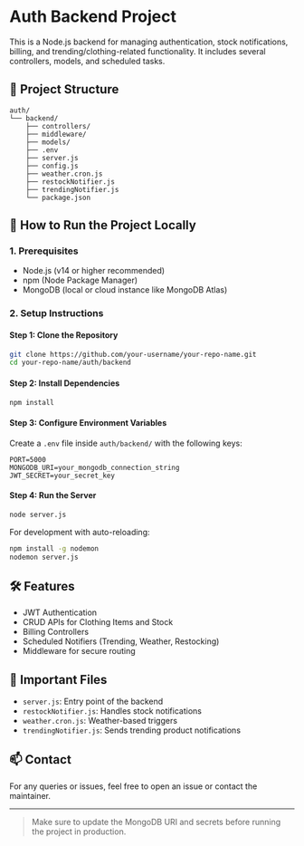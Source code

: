 # Auth Backend Project

This is a Node.js backend for managing authentication, stock notifications, billing, and trending/clothing-related functionality. It includes several controllers, models, and scheduled tasks.

## 📁 Project Structure

```
auth/
└── backend/
    ├── controllers/
    ├── middleware/
    ├── models/
    ├── .env
    ├── server.js
    ├── config.js
    ├── weather.cron.js
    ├── restockNotifier.js
    ├── trendingNotifier.js
    └── package.json
```

## 🚀 How to Run the Project Locally

### 1. Prerequisites

- Node.js (v14 or higher recommended)
- npm (Node Package Manager)
- MongoDB (local or cloud instance like MongoDB Atlas)

### 2. Setup Instructions

#### Step 1: Clone the Repository

```bash
git clone https://github.com/your-username/your-repo-name.git
cd your-repo-name/auth/backend
```

#### Step 2: Install Dependencies

```bash
npm install
```

#### Step 3: Configure Environment Variables

Create a `.env` file inside `auth/backend/` with the following keys:

```
PORT=5000
MONGODB_URI=your_mongodb_connection_string
JWT_SECRET=your_secret_key
```

#### Step 4: Run the Server

```bash
node server.js
```

For development with auto-reloading:

```bash
npm install -g nodemon
nodemon server.js
```

## 🛠️ Features

- JWT Authentication
- CRUD APIs for Clothing Items and Stock
- Billing Controllers
- Scheduled Notifiers (Trending, Weather, Restocking)
- Middleware for secure routing

## 📌 Important Files

- `server.js`: Entry point of the backend
- `restockNotifier.js`: Handles stock notifications
- `weather.cron.js`: Weather-based triggers
- `trendingNotifier.js`: Sends trending product notifications

## 📫 Contact

For any queries or issues, feel free to open an issue or contact the maintainer.

---

> Make sure to update the MongoDB URI and secrets before running the project in production.